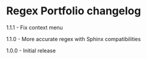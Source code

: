 # Regex Portfolio changelog

1.1.1 - Fix context menu

1.1.0 - More accurate regex with Sphinx compatibilities

1.0.0 - Initial release
